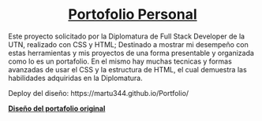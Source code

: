 <div align="center">
<a href=""> <h1 align="center">Portofolio Personal</h1> <a>
</div>

<p>
Este proyecto solicitado por la Diplomatura de Full Stack Developer de la UTN, realizado con CSS y HTML; Destinado a mostrar mi desempeño con estas herramientas y mis
proyectos de una forma presentable y organizada como lo es un portafolio.
En el mismo hay muchas tecnicas y formas avanzadas de usar el CSS y la estructura de HTML, el cual demuestra las habilidades adquiridas en la Diplomatura.
</p>

<p> Deploy del diseño: <a>https://martu344.github.io/Portfolio/</a>  </p>
<a href="https://www.behance.net/gallery/63574251/Personal-Portfolio-Website-Design" target="_blank"> <strong> Diseño del portafolio original </strong> </a>
